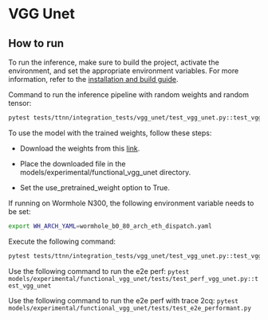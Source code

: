 # VGG Unet

## How to run

To run the inference, make sure to build the project, activate the environment, and set the appropriate environment variables.
For more information, refer to the [installation and build guide](https://docs.tenstorrent.com/tt-metalium/latest/get_started/get_started.html#install-and-build).

Command to run the inference pipeline with random weights and random tensor:

```sh
pytest tests/ttnn/integration_tests/vgg_unet/test_vgg_unet.py::test_vgg_unet[0-pretrained_weight_false]
```

To use the model with the trained weights, follow these steps:

- Download the weights from this [link](https://drive.google.com/file/d/1XZi_W5Pj4jLSI31WUAlYf0SWQMu0wL6X/view).

- Place the downloaded file in the models/experimental/functional_vgg_unet directory.

- Set the use_pretrained_weight option to True.

If running on Wormhole N300, the following environment variable needs to be set:

```sh
export WH_ARCH_YAML=wormhole_b0_80_arch_eth_dispatch.yaml
```

Execute the following command:

```sh
pytest tests/ttnn/integration_tests/vgg_unet/test_vgg_unet.py::test_vgg_unet[0-pretrained_weight_true]
```

Use the following command to run the e2e perf:
`pytest models/experimental/functional_vgg_unet/tests/test_perf_vgg_unet.py::test_vgg_unet`

Use the following command to run the e2e perf with trace 2cq:
`pytest models/experimental/functional_vgg_unet/tests/test_e2e_performant.py`
